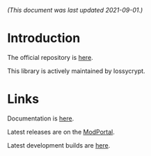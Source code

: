 *(This document was last updated 2021-09-01.)*

# Introduction

  The official repository is [here](https://github.com/lossycrypt/eradicators-library).

  This library is actively maintained by lossycrypt.

# Links

  Documentation is [here](https://lossycrypt.github.io/eradicators-library/).
  
  Latest releases are on the [ModPortal](https://mods.factorio.com/mod/eradicators-library).

  Latest development builds are [here](https://github.com/lossycrypt/eradicators-library/releases).
  
